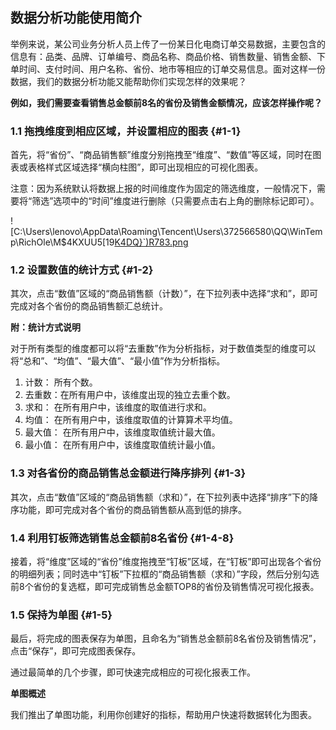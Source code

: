 ## 数据分析功能使用简介

举例来说，某公司业务分析人员上传了一份某日化电商订单交易数据，主要包含的信息有：品类、品牌、订单编号、商品名称、商品价格、销售数量、销售金额、下单时间、支付时间、用户名称、省份、地市等相应的订单交易信息。面对这样一份数据，我们的数据分析功能又能帮助你们实现怎样的效果呢？

**例如，我们需要查看销售总金额前8名的省份及销售金额情况，应该怎样操作呢？**

### 1.1 拖拽维度到相应区域，并设置相应的图表 {#1-1}

首先，将“省份”、“商品销售额”维度分别拖拽至“维度”、“数值”等区域，同时在图表或表格样式区域选择“横向柱图”，即可出现相应的可视化图表。

注意：因为系统默认将数据上报的时间维度作为固定的筛选维度，一般情况下，需要将“筛选”选项中的“时间”维度进行删除（只需要点击右上角的删除标记即可）。

![C:\Users\lenovo\AppData\Roaming\Tencent\Users\372566580\QQ\WinTemp\RichOle\M$4KXUU5[19[K4DQ}`)R783.png](../assets/cuserslenovoappdataroamingten.png)

### 1.2 设置数值的统计方式 {#1-2}

其次，点击“数值”区域的“商品销售额（计数）”，在下拉列表中选择“求和”，即可完成对各个省份的商品销售额汇总统计。

**附：统计方式说明**

对于所有类型的维度都可以将“去重数”作为分析指标，对于数值类型的维度可以将“总和”、“均值”、“最大值”、“最小值”作为分析指标。

1.  计数： 所有个数。
2.  去重数：在所有用户中，该维度出现的独立去重个数。
3.  求和： 在所有用户中，该维度的取值进行求和。
4.  均值： 在所有用户中，该维度取值的计算算术平均值。
5.  最大值： 在所有用户中，该维度取值统计最大值。
6.  最小值： 在所有用户中，该维度取值统计最小值。

### 1.3 对各省份的商品销售总金额进行降序排列 {#1-3}

其次，点击“数值”区域的“商品销售额（求和）”，在下拉列表中选择“排序”下的降序功能，即可完成对各个省份的商品销售额从高到低的排序。

### 1.4 利用钉板筛选销售总金额前8名省份 {#1-4-8}

接着，将“维度”区域的“省份”维度拖拽至“钉板”区域，在“钉板”即可出现各个省份的明细列表；同时选中“钉板”下拉框的“商品销售额（求和）”字段，然后分别勾选前8个省份的复选框，即可完成销售总金额TOP8的省份及销售情况可视化报表。

### 1.5 保持为单图 {#1-5}

最后，将完成的图表保存为单图，且命名为“销售总金额前8名省份及销售情况”，点击“保存”，即可完成图表保存。

通过最简单的几个步骤，即可快速完成相应的可视化报表工作。

**单图概述**

我们推出了单图功能，利用你创建好的指标，帮助用户快速将数据转化为图表。